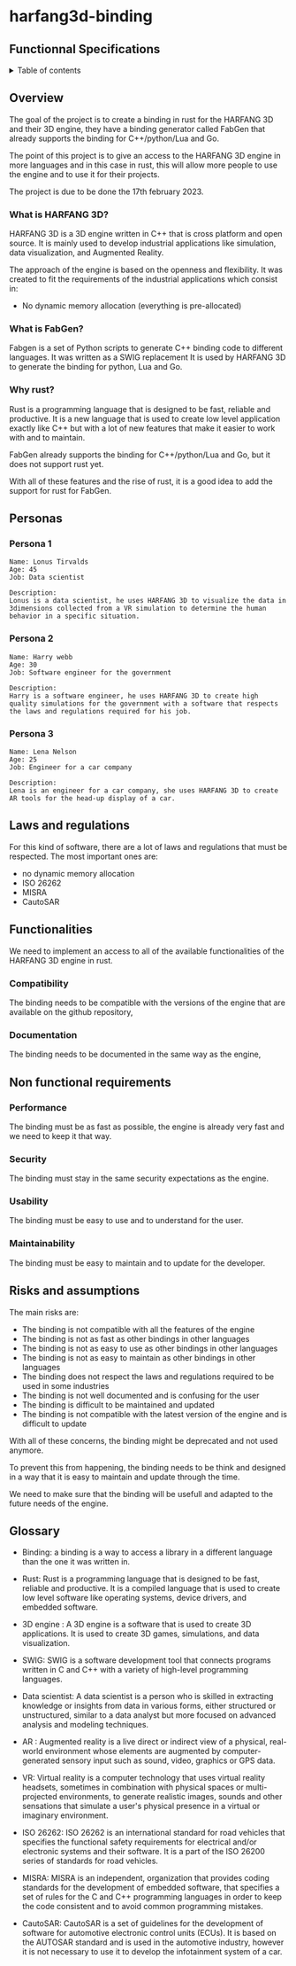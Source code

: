 # harfang3d-binding

## Functionnal Specifications 

<details>
<summary>Table of contents</summary>

- [harfang3d-binding](#harfang3d-binding)
  - [Functionnal Specifications](#functionnal-specifications)
  - [Overview](#overview)
    - [What is HARFANG 3D?](#what-is-harfang-3d)
    - [What is FabGen?](#what-is-fabgen)
    - [Why rust?](#why-rust)
  - [Personas](#personas)
    - [Persona 1](#persona-1)
    - [Persona 2](#persona-2)
    - [Persona 3](#persona-3)
  - [Laws and regulations](#laws-and-regulations)
  - [Functionalities](#functionalities)
    - [Compatibility](#compatibility)
    - [Documentation](#documentation)
  - [Non functional requirements](#non-functional-requirements)
    - [Performance](#performance)
    - [Security](#security)
    - [Usability](#usability)
    - [Maintainability](#maintainability)
  - [Risks and assumptions](#risks-and-assumptions)
  - [Glossary](#glossary)
</details>

## Overview 

The goal of the project is to create a binding in rust for the HARFANG 3D and their 3D engine, they have a binding generator called FabGen that already supports the binding for C++/python/Lua and Go.

The point of this project is to give an access to the HARFANG 3D engine in more languages and in this case in rust, this will allow more people to use the engine and to use it for their projects.

The project is due to be done the 17th february 2023.

### What is HARFANG 3D?

HARFANG 3D is a 3D engine written in C++ that is cross platform and open source. It is mainly used to develop industrial applications like simulation, data visualization, and Augmented Reality.

The approach of the engine is based on the openness and flexibility. It was created to fit the requirements of the industrial applications which consist in:
- No dynamic memory allocation (everything is pre-allocated)

### What is FabGen?

Fabgen is a set of Python scripts to generate C++ binding code to different languages. It was written as a SWIG replacement 
It is used by HARFANG 3D to generate the binding for python, Lua and Go.

### Why rust?

Rust is a programming language that is designed to be fast, reliable and productive. It is a new language that is used to create low level application exactly like C++ but with a lot of new features that make it easier to work with and to maintain.

FabGen already supports the binding for C++/python/Lua and Go, but it does not support rust yet.

With all of these features and the rise of rust, it is a good idea to add the support for rust for FabGen.

## Personas

### Persona 1
```
Name: Lonus Tirvalds
Age: 45
Job: Data scientist 

Description:
Lonus is a data scientist, he uses HARFANG 3D to visualize the data in 3dimensions collected from a VR simulation to determine the human behavior in a specific situation.
```

### Persona 2
```
Name: Harry webb
Age: 30
Job: Software engineer for the government

Description:
Harry is a software engineer, he uses HARFANG 3D to create high quality simulations for the government with a software that respects the laws and regulations required for his job. 
```

### Persona 3
```
Name: Lena Nelson
Age: 25
Job: Engineer for a car company

Description:
Lena is an engineer for a car company, she uses HARFANG 3D to create AR tools for the head-up display of a car. 
```

## Laws and regulations

For this kind of software, there are a lot of laws and regulations that must be respected. The most important ones are:
- no dynamic memory allocation
- ISO 26262 
- MISRA 
- CautoSAR

## Functionalities

We need to implement an access to all of the available functionalities of the HARFANG 3D engine in rust.

### Compatibility

The binding needs to be compatible with the versions of the engine that are available on the github repository,

### Documentation

The binding needs to be documented in the same way as the engine,

## Non functional requirements

### Performance

The binding must be as fast as possible, the engine is already very fast and we need to keep it that way.

### Security

The binding must stay in the same security expectations as the engine.

### Usability

The binding must be easy to use and to understand for the user.

### Maintainability

The binding must be easy to maintain and to update for the developer.

## Risks and assumptions

The main risks are:
- The binding is not compatible with all the features of the engine
- The binding is not as fast as other bindings in other languages
- The binding is not as easy to use as other bindings in other languages
- The binding is not as easy to maintain as other bindings in other languages
- The binding does not respect the laws and regulations required to be used in some industries
- The binding is not well documented and is confusing for the user 
- The binding is difficult to be maintained and updated
- The binding is not compatible with the latest version of the engine and is difficult to update 

With all of these concerns, the binding might be deprecated and not used anymore.

To prevent this from happening, the binding needs to be think and designed in a way that it is easy to maintain and update through the time. 

We need to make sure that the binding will be usefull and adapted to the future needs of the engine.

## Glossary

- Binding: a binding is a way to access a library in a different language than the one it was written in. 

- Rust: Rust is a programming language that is designed to be fast, reliable and productive. It is a compiled language that is used to create low level software like operating systems, device drivers, and embedded software. 

- 3D engine : A 3D engine is a software that is used to create 3D applications. It is used to create 3D games, simulations, and data visualization.

- SWIG: SWIG is a software development tool that connects programs written in C and C++ with a variety of high-level programming languages.

- Data scientist: A data scientist is a person who is skilled in extracting knowledge or insights from data in various forms, either structured or unstructured, similar to a data analyst but more focused on advanced analysis and modeling techniques.

- AR : Augmented reality is a live direct or indirect view of a physical, real-world environment whose elements are augmented by computer-generated sensory input such as sound, video, graphics or GPS data.

- VR: Virtual reality is a computer technology that uses virtual reality headsets, sometimes in combination with physical spaces or multi-projected environments, to generate realistic images, sounds and other sensations that simulate a user's physical presence in a virtual or imaginary environment.

- ISO 26262: ISO 26262 is an international standard for road vehicles that specifies the functional safety requirements for electrical and/or electronic systems and their software. It is a part of the ISO 26200 series of standards for road vehicles. 

- MISRA: MISRA is an independent, organization that provides coding standards for the development of embedded software, that specifies a set of rules for the C and C++ programming languages in order to keep the code consistent and to avoid common programming mistakes.

- CautoSAR: CautoSAR is a set of guidelines for the development of software for automotive electronic control units (ECUs). It is based on the AUTOSAR standard and is used in the automotive industry, however it is not necessary to use it to develop the infotainment system of a car.